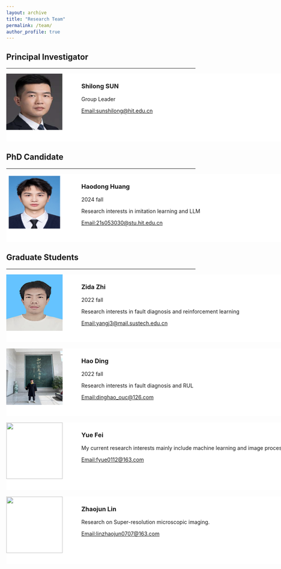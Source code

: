 ```yaml
---
layout: archive
title: "Research Team"
permalink: /team/
author_profile: true
---
```


<style>
.members{
    background-color:white;
    width:1000px;
    height:180px;
    boarder:solid 2px pink;
    overflow:hidden;
}
.pic{
    width:150px;
    height:150px;
    float:left;
}
.pic img{
display:block;
width:150px;
height:150px;
}
.text{
    width:800px;
    height:150px;
    float:right;
}
</style>

<h2>Principal Investigator</h2>
<hr>
<div class="members">
<div class="pic">
<img src="/images/ssl.png" alt="" />
</div>
<div class="text">
<h3>Shilong SUN</h3>
<p>Group Leader</p>
<p><a href="mailto:sunshilong@hit.edu.cn">Email:sunshilong@hit.edu.cn</a></p>
</div>
</div>

<h2>PhD Candidate</h2>
<hr>
<div class="members">
 <div class="pic">
<img src="/images/hhd.jpg" alt="" />
 </div>
<div class="text">
<h3>Haodong Huang</h3>
<p>2024 fall</p>
<p>Research interests in imitation learning and LLM </p>
<p><a href="mailto:21s053030@stu.hit.edu.cn">Email:21s053030@stu.hit.edu.cn</a></p>
</div>
</div>


<h2>Graduate Students</h2>
<hr>
<div class="members">
 <div class="pic">
<img src="/images/zzd.jpg" alt="" />
 </div>
<div class="text">
<h3>Zida Zhi</h3>
<p>2022 fall</p>
<p>Research interests in fault diagnosis and reinforcement learning</p>
<p><a href="mailto:yangj3@mail.sustech.edu.cn">Email:yangj3@mail.sustech.edu.cn</a></p>
</div>
</div>

<br>
<div class="members">
 <div class="pic">
<img src="/images/dh.jpg" alt="" />
 </div>
<div class="text">
<h3>Hao Ding</h3>
<p>2022 fall</p>
<p>Research interests in fault diagnosis and RUL</p>
<p><a href="mailto:dinghao_ouc@126.com">Email:dinghao_ouc@126.com</a></p>
</div>
</div>



<br>
<div class="members">
 <div class="pic">
<img src="/images/feiyue.png" alt="" />
 </div>
<div class="text">
<h3>Yue Fei</h3>
<p>My current research interests mainly include machine learning and image processing algorithms.</p>
<p><a href="mailto:fyue0112@163.com">Email:fyue0112@163.com</a></p>
</div>
</div>

<br>
<div class="members">
 <div class="pic">
<img src="/images/linzhaojun.png" alt="" />
 </div>
<div class="text">
<h3>Zhaojun Lin</h3>
<p>Research on Super-resolution microscopic imaging.</p>
<p><a href="mailto:linzhaojun0707@163.com">Email:linzhaojun0707@163.com</a></p>
</div>
</div>
